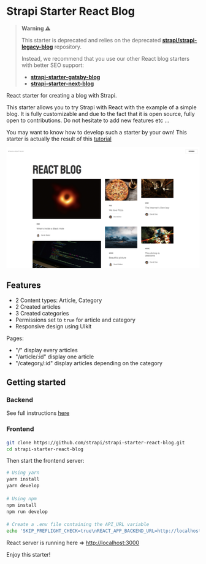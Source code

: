 # Strapi Starter React Blog

> **Warning :warning:**
>
> This starter is deprecated and relies on the deprecated **[strapi/strapi-legacy-blog](https://github.com/strapi/strapi-legacy-blog)** repository.
>
> Instead, we recommend that you use our other React blog starters with better SEO support:
>
> * [**strapi-starter-gatsby-blog**](https://github.com/strapi/strapi-starter-gatsby-blog)
> * [**strapi-starter-next-blog**](https://github.com/strapi/strapi-starter-next-blog)

React starter for creating a blog with Strapi.

This starter allows you to try Strapi with React with the example of a simple blog. It is fully customizable and due to the fact that it is open source, fully open to contributions. Do not hesitate to add new features etc ...

You may want to know how to develop such a starter by your own! This starter is actually the result of this [tutorial](https://strapi.io/blog/build-a-blog-with-react-strapi-and-apollo)

![screenshot image](/screenshot.png)

## Features

- 2 Content types: Article, Category
- 2 Created articles
- 3 Created categories
- Permissions set to `true` for article and category
- Responsive design using UIkit

Pages:

- "/" display every articles
- "/article/:id" display one article
- "/category/:id" display articles depending on the category

## Getting started

### Backend

See full instructions [here](https://github.com/strapi/strapi-legacy-blog)

### Frontend

```bash
git clone https://github.com/strapi/strapi-starter-react-blog.git
cd strapi-starter-react-blog
```

Then start the frontend server:

```bash
# Using yarn
yarn install
yarn develop

# Using npm
npm install
npm run develop

# Create a .env file containing the API_URL variable
echo 'SKIP_PREFLIGHT_CHECK=true\nREACT_APP_BACKEND_URL=http://localhost:1337' >> .env
```

React server is running here => [http://localhost:3000](http://localhost:3000)

Enjoy this starter!
